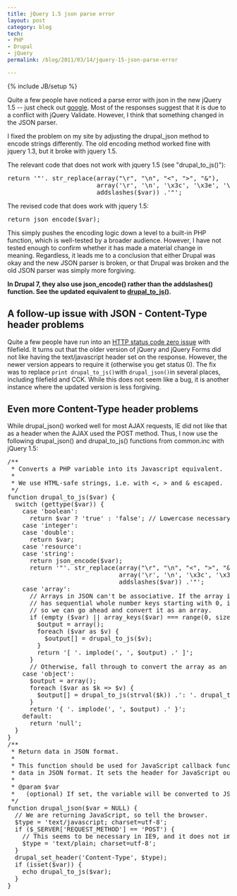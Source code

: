 ```yaml
---
title: jQuery 1.5 json parse error
layout: post
category: blog
tech:
- PHP
- Drupal
- jQuery
permalink: /blog/2011/03/14/jquery-15-json-parse-error

---
```

{% include JB/setup %}
<div id="node-108" class="node node-blog node-promoted">
  <div class="content clearfix">
    <div class="field field-name-body field-type-text-with-summary field-label-hidden"><div class="field-items"><div class="field-item even"><p>Quite a few people have noticed a parse error with json in the new jQuery 1.5 -- just check out <a href="http://www.google.com/search?q=jquery+1.5+parseerror+with+drupal">google</a>. Most of the responses suggest that it is due to a conflict with jQuery Validate. However, I think that something changed in the JSON parser.</p>
<p>I fixed the problem on my site by adjusting the drupal_json method to encode strings differently. The old encoding method worked fine with jquery 1.3, but it broke with jquery 1.5.</p>
<p>The relevant code that does not work with jquery 1.5 (see "drupal_to_js()"):</p>
<pre class="brush:php">
return '"'. str_replace(array("\r", "\n", "&lt;", "&gt;", "&amp;"),
                        array('\r', '\n', '\x3c', '\x3e', '\x26'),
                        addslashes($var)) .'"';</pre>
<p>The revised code that does work with jquery 1.5:</p>
<pre class="brush:php">
return json_encode($var);</pre>
<p>This simply pushes the encoding logic down a level to a built-in PHP function, which is well-tested by a broader audience. However, I have not tested enough to confirm whether it has made a material change in meaning. Regardless, it leads me to a conclusion that either Drupal was okay and the new JSON parser is broken, or that Drupal was broken and the old JSON parser was simply more forgiving.</p>
<p><strong>In Drupal 7, they also use json_encode() rather than the addslashes() function. See the updated equivalent to <a href="http://api.drupal.org/api/drupal/includes--common.inc/function/drupal_json_encode/7">drupal_to_js()</a>.</strong></p>
<h2>
	A follow-up issue with JSON - Content-Type header problems</h2>
<p>Quite a few people have run into an <a href="http://www.google.com/search?q=an+http+error+0+occurred.+filefield+ahah">HTTP status code zero issue</a> with filefield. It turns out that the older version of jQuery and jQuery Forms did not like having the text/javascript header set on the response. However, the newer version appears to require it (otherwise you get status 0). The fix was to replace <code>print drupal_to_js()</code>with <code>drupal_json()</code>in several places, including filefield and CCK. While this does not seem like a bug, it is another instance where the updated version is less forgiving.</p>
<h2>
	Even more Content-Type header problems</h2>
<p>While drupal_json() worked well for most AJAX requests, IE did not like that as a header when the AJAX used the POST method. Thus, I now use the following drupal_json() and drupal_to_js() functions from common.inc with jQuery 1.5:</p>
<pre class="brush:php">
/**
 * Converts a PHP variable into its Javascript equivalent.
 *
 * We use HTML-safe strings, i.e. with &lt;, &gt; and &amp; escaped.
 */
function drupal_to_js($var) {
  switch (gettype($var)) {
    case 'boolean':
      return $var ? 'true' : 'false'; // Lowercase necessary!
    case 'integer':
    case 'double':
      return $var;
    case 'resource':
    case 'string':
      return json_encode($var);
      return '"'. str_replace(array("\r", "\n", "&lt;", "&gt;", "&amp;"),
                              array('\r', '\n', '\x3c', '\x3e', '\x26'),
                              addslashes($var)) .'"';
    case 'array':
      // Arrays in JSON can't be associative. If the array is empty or if it
      // has sequential whole number keys starting with 0, it's not associative
      // so we can go ahead and convert it as an array.
      if (empty ($var) || array_keys($var) === range(0, sizeof($var) - 1)) {
        $output = array();
        foreach ($var as $v) {
          $output[] = drupal_to_js($v);
        }
        return '[ '. implode(', ', $output) .' ]';
      }
      // Otherwise, fall through to convert the array as an object.
    case 'object':
      $output = array();
      foreach ($var as $k =&gt; $v) {
        $output[] = drupal_to_js(strval($k)) .': '. drupal_to_js($v);
      }
      return '{ '. implode(', ', $output) .' }';
    default:
      return 'null';
  }
}
/**
 * Return data in JSON format.
 *
 * This function should be used for JavaScript callback functions returning
 * data in JSON format. It sets the header for JavaScript output.
 *
 * @param $var
 *   (optional) If set, the variable will be converted to JSON and output.
 */
function drupal_json($var = NULL) {
  // We are returning JavaScript, so tell the browser.
  $type = 'text/javascript; charset=utf-8';
  if ($_SERVER['REQUEST_METHOD'] == 'POST') {
    // This seems to be necessary in IE9, and it does not impact FF.
    $type = 'text/plain; charset=utf-8';
  }
  drupal_set_header('Content-Type', $type);
  if (isset($var)) {
    echo drupal_to_js($var);
  }
}</pre>
</div></div></div>  </div>
</div>
